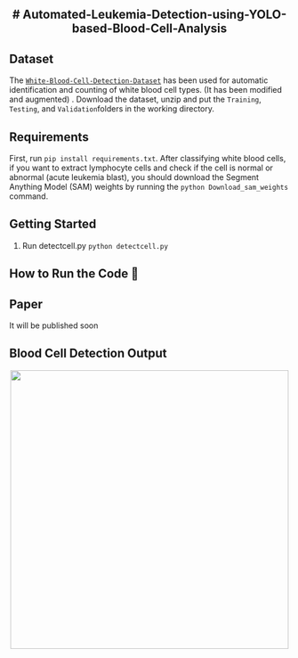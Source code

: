 <h2 align="center"># Automated-Leukemia-Detection-using-YOLO-based-Blood-Cell-Analysis<h2>



## Dataset

The [```White-Blood-Cell-Detection-Dataset```](https://github.com/medmabcf/White-Blood-Cell-Detection-Dataset) has been used for automatic identification and counting of white blood cell types. (It has been modified and augmented) . Download the dataset, unzip and put
the ```Training```, ```Testing```, and ```Validation```folders in the working directory.

## Requirements 
First, run ```pip install requirements.txt```. After classifying white blood cells, if you want to extract lymphocyte cells and check if the cell is normal or abnormal (acute leukemia blast), you should download the Segment Anything Model (SAM) weights by running the ```python Download_sam_weights``` command.

## Getting Started 


1. Run detectcell.py 
```python detectcell.py```



## How to Run the Code  :runner:



## Paper

It will be published soon



## Blood Cell Detection Output

<p align="center">
  <img src="https://github.com/medmabcf/Automated-Leukemia-Detection-using-YOLO-based-Blood-Cell-Analysis/blob/main/cell_application/output/Im022_1/Im022_1.jpg" width="500">
</p>



